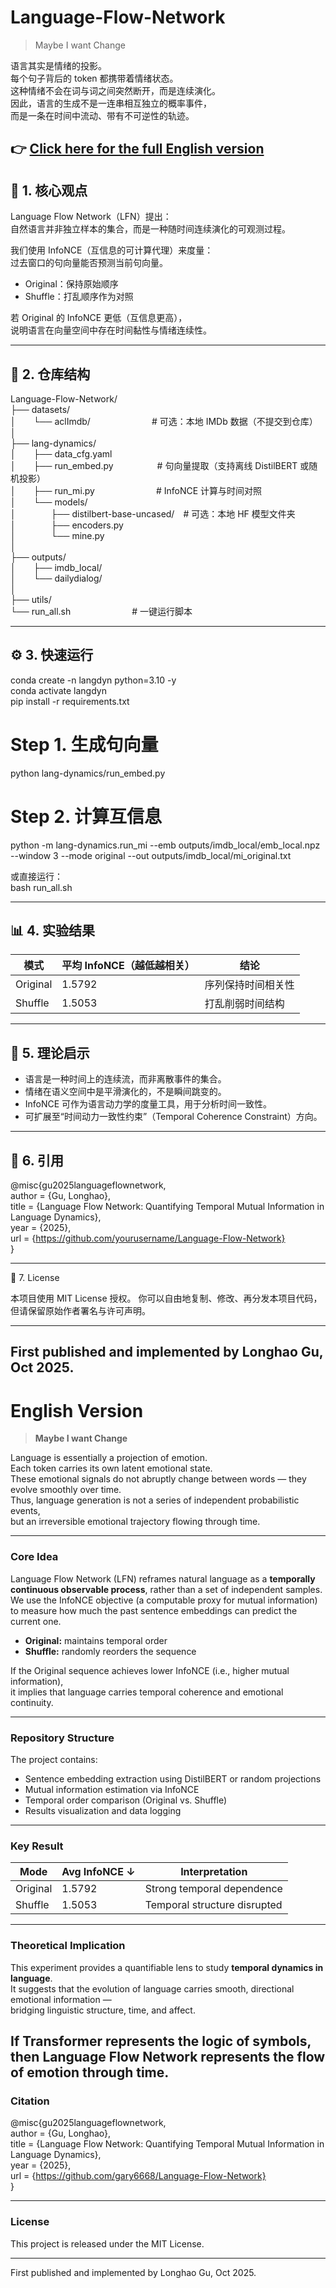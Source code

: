 # Language-Flow-Network

> Maybe I want Change

语言其实是情绪的投影。  
每个句子背后的 token 都携带着情绪状态。  
这种情绪不会在词与词之间突然断开，而是连续演化。  
因此，语言的生成不是一连串相互独立的概率事件，  
而是一条在时间中流动、带有不可逆性的轨迹。

👉 [**Click here for the full English version**](#english-version)
---

## 🧩 1. 核心观点

Language Flow Network（LFN）提出：  
自然语言并非独立样本的集合，而是一种随时间连续演化的可观测过程。  

我们使用 InfoNCE（互信息的可计算代理）来度量：  
过去窗口的句向量能否预测当前句向量。  

- Original：保持原始顺序  
- Shuffle：打乱顺序作为对照  

若 Original 的 InfoNCE 更低（互信息更高），  
说明语言在向量空间中存在时间黏性与情绪连续性。



---

## 📂 2. 仓库结构

Language-Flow-Network/  
├── datasets/  
│  └── aclImdb/       # 可选：本地 IMDb 数据（不提交到仓库）  
│  
├── lang-dynamics/  
│  ├── data_cfg.yaml  
│  ├── run_embed.py     # 句向量提取（支持离线 DistilBERT 或随机投影）  
│  ├── run_mi.py       # InfoNCE 计算与时间对照  
│  └── models/  
│    ├── distilbert-base-uncased/ # 可选：本地 HF 模型文件夹  
│    ├── encoders.py  
│    └── mine.py  
│  
├── outputs/  
│  ├── imdb_local/  
│  └── dailydialog/  
│  
├── utils/  
└── run_all.sh       # 一键运行脚本

---

## ⚙️ 3. 快速运行

conda create -n langdyn python=3.10 -y  
conda activate langdyn  
pip install -r requirements.txt  

# Step 1. 生成句向量  
python lang-dynamics/run_embed.py  

# Step 2. 计算互信息  
python -m lang-dynamics.run_mi --emb outputs/imdb_local/emb_local.npz --window 3 --mode original --out outputs/imdb_local/mi_original.txt  

或直接运行：  
bash run_all.sh  

---

## 📊 4. 实验结果

| 模式 | 平均 InfoNCE（越低越相关） | 结论 |
|------|-----------------------------|------|
| Original | 1.5792 | 序列保持时间相关性 |
| Shuffle  | 1.5053 | 打乱削弱时间结构 |

---

## 🧠 5. 理论启示

- 语言是一种时间上的连续流，而非离散事件的集合。  
- 情绪在语义空间中是平滑演化的，不是瞬间跳变的。  
- InfoNCE 可作为语言动力学的度量工具，用于分析时间一致性。  
- 可扩展至“时间动力一致性约束”（Temporal Coherence Constraint）方向。

---

## 🧾 6. 引用

@misc{gu2025languageflownetwork,  
  author = {Gu, Longhao},  
  title  = {Language Flow Network: Quantifying Temporal Mutual Information in Language Dynamics},  
  year   = {2025},  
  url    = {https://github.com/yourusername/Language-Flow-Network}  
}

---

📜 7. License

本项目使用 MIT License 授权。
你可以自由地复制、修改、再分发本项目代码，
但请保留原始作者署名与许可声明。

---
First published and implemented by Longhao Gu, Oct 2025.
---

# English Version

> **Maybe I want Change**

Language is essentially a projection of emotion.  
Each token carries its own latent emotional state.  
These emotional signals do not abruptly change between words — they evolve smoothly over time.  
Thus, language generation is not a series of independent probabilistic events,  
but an irreversible emotional trajectory flowing through time.

---

### Core Idea

Language Flow Network (LFN) reframes natural language as a **temporally continuous observable process**, rather than a set of independent samples.  
We use the InfoNCE objective (a computable proxy for mutual information) to measure how much the past sentence embeddings can predict the current one.

- **Original:** maintains temporal order  
- **Shuffle:** randomly reorders the sequence  

If the Original sequence achieves lower InfoNCE (i.e., higher mutual information),  
it implies that language carries temporal coherence and emotional continuity.

---

### Repository Structure

The project contains:
- Sentence embedding extraction using DistilBERT or random projections  
- Mutual information estimation via InfoNCE  
- Temporal order comparison (Original vs. Shuffle)  
- Results visualization and data logging  

---

### Key Result

| Mode | Avg InfoNCE ↓ | Interpretation |
|------|----------------|----------------|
| Original | 1.5792 | Strong temporal dependence |
| Shuffle | 1.5053 | Temporal structure disrupted |

---

### Theoretical Implication

This experiment provides a quantifiable lens to study **temporal dynamics in language**.  
It suggests that the evolution of language carries smooth, directional emotional information —  
bridging linguistic structure, time, and affect.  

If Transformer represents the logic of symbols,  
then **Language Flow Network** represents the **flow of emotion through time**.
---

### Citation

@misc{gu2025languageflownetwork,  
  author = {Gu, Longhao},  
  title  = {Language Flow Network: Quantifying Temporal Mutual Information in Language Dynamics},  
  year   = {2025},  
  url    = {https://github.com/gary6668/Language-Flow-Network}  
}

---

### License

This project is released under the MIT License.

---
First published and implemented by Longhao Gu, Oct 2025.
